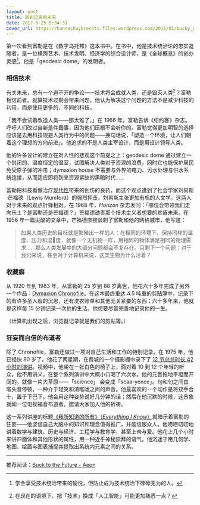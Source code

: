 ```yaml
---
layout: post
title: 回到巴克的未来
date: 2017-5-25 5:34:31
cover_url: https://hanneshuybrechts.files.wordpress.com/2015/01/bucky_geodesic.jpg
---
```


第一次看到富勒是在《数字乌托邦》这本书中。在书中，他是技术统治论的忠实追随者，是一位横跨艺术、技术发明、经济学的综合设计师，是《全球概览》的创办灵感[^1]。他是「geodesic dome」的发明者。

### 相信技术

有关未来，总有一个避不开的争论——技术将会成就人类，还是毁灭人类[^2]？富勒相信前者。就算技术过剩会带来问题，他认为解决这个问题的方法不是减少科技的利用，而是使用更多的、不同的科技。

「我不会试着改造人类——那太难了，」在 1966 年，富勒告诉《纽约客》杂志。呼吁人们改过自新是件蠢事，因为他们压根不会听你的。富勒觉得更加明智的选择应该是去用科技规避人类行为中的问题——换句话说，「塑造一个环境，让人们朝着这个理想的方向前进」。他追求的不是人类主宰设计，而是用设计领导人类。

他的许多设计的建立在对人性的悲观这个前提之上：geodesic dome 通过建立一个封闭的、温度恒定的温室，试图解决人类对于资源的浪费，同时它也能保护居民免受原子弹的冲击；dymaxion house 不需要与外界的电力、污水处理与供水系统连接，从而适应即将到来资源紧缺的黑暗时代……

富勒把科技看做治疗[现代性](https://zh.wikipedia.org/zh/%E7%8F%BE%E4%BB%A3%E6%80%A7)带来的创伤的良药，而这个观点遭到了社会学家刘易斯·芒福德（Lewis Mumford）的强烈抨击。刘易斯主张更加有机的人文学。这两人对于未来的观点针锋相对。在 1968 年，*Horizon* 杂志发问：「哪位会带领我们走向乐土？是富勒还是芒福德？」芒福德谴责那个技术主义者想要的贫瘠未来。在 1956 年一篇尖酸的文章中，芒福德直接讽刺了富勒和他的网格城市，他写道：

> 如果人类历史的目标就是繁殖出一样的人：在相同的环境下，保持同样的温度、压力和湿度，就像一个无机物一样，用相同的物体满足相同的物理需求……那么人类发展中的大部分问题都会不复存在。只剩下一个问题：对于我们来说，甚至对于计算机来说，这类生物为什么活着？

### 收藏癖

从 1920 年到 1983 年，从富勒的 25 岁到 88 岁离世，他花六十多年完成了另外一个作品：[Dymaxion Chronofile](https://en.wikipedia.org/wiki/Dymaxion_Chronofile)。在这本最终重达 4.5 吨重的剪贴簿中，记录下的有许多圣人般的沉思，还有洗衣账单和其他无关紧要的东西；六十多年来，他就是这样每 15 分钟记录一次他的生活。他想要尽量完善地记录他的一生。

（计算机出现之后，浏览器记录就是我们的剪贴簿。）

### 狂妄而自信的布道者
除了 Chronofile，富勒还做过一项对自己生活和工作的特别记录。在 1975 年，他已经快 80 岁了。他花了两星期，在费城的一个摄影棚中录下了 [12 节总共时长 42 小时的演讲](https://www.bfi.org/about-fuller/resources/everything-i-know)。视频中，他坐在一张白色的椅子上，面对着 10 到 12 个年轻的听众。他不用讲义，在整个系列演讲中大概小口喝了六次水。他的元音拖地平坦而开阔的，就像一片大草原——「science」 会变成「scaa-yence」。句和句之间由喉头音停顿，一种介于轻笑和清喉咙之间的声音。他最喜欢的一个动作是将双手合十，置于下巴下。他会用这种姿势说好几分钟的话；然后在他沉默的时候，这景象就如一位电视福音布道者，邀请大家加入他的祈祷。

这一系列讲座的标题[《我所知道的所有》（*Everything I Know*）](https://www.youtube.com/watch?v=o6yaSLipeWg)就暗示着富勒的狂妄——他坚信自己大脑中的知识和理念值得推广，并能信服众人。他唠唠叨叨地讲着数学与建筑、历史与经济、工程学与教育学，甚至上帝与爱。他花上几个小时来讲四面体和其他形状的属性，用一种近乎神秘崇拜的语气。他沉迷于用几何学、地图、绘画与图表捕捉并提取出系统内元素之间的关系。

---

推荐阅读：[Buck to the Future - Aeon](https://aeon.co/essays/why-the-high-tech-ideas-of-bucky-fuller-are-back-in-vogue)


[^1]: 学会享受技术统治带来的愉悦，但防止成为技术统治下碌碌无为的人。
[^2]: 在现在的语境下，把「技术」换成「人工智能」可能更加熟悉一点？